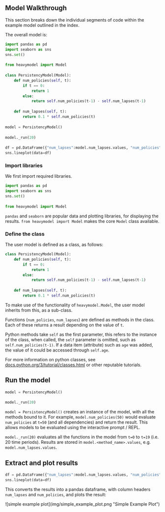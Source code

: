 ## Model Walkthrough

This section breaks down the individual segments of code within the example model outlined in the index.

The overall model is:

```python
import pandas as pd
import seaborn as sns
sns.set()

from heavymodel import Model

class PersistencyModel(Model):
	def num_policies(self, t):
		if t == 0:
			return 1
		else:
			return self.num_policies(t-1) - self.num_lapses(t-1)

	def num_lapses(self, t):
		return 0.1 * self.num_policies(t)

model = PersistencyModel()

model._run(20)

df = pd.DataFrame({"num_lapses":model.num_lapses.values, "num_policies":model.num_policies.values})
sns.lineplot(data=df)
```

### Import libraries

We first import required libraries.

```python
import pandas as pd
import seaborn as sns
sns.set()

from heavymodel import Model
```

`pandas` and `seaborn` are popular data and plotting libraries, for displaying the results. `from heavymodel import Model` makes the core `Model` class available.

### Define the class

The user model is defined as a class, as follows:

```python
class PersistencyModel(Model):
	def num_policies(self, t):
		if t == 0:
			return 1
		else:
			return self.num_policies(t-1) - self.num_lapses(t-1)

	def num_lapses(self, t):
		return 0.1 * self.num_policies(t)
```

To make use of the functionality of `heavymodel.Model`, the user model inherits from this, as a sub-class.

Functions (`num_policies`, `num_lapses`) are defined as methods in the class.  Each of these returns a result depending on the value of `t`.

Python methods take `self` as the first parameter, this refers to the instance of the class, when called, the `self` parameter is omitted, such as `self.num_policies(t-1)`.  If a data item (attribute) such as `age` was added, the value of it could be accessed through `self.age`.

For more information on python classes, see [docs.python.org/3/tutorial/classes.html](https://docs.python.org/3/tutorial/classes.html) or other reputable tutorials.

## Run the model

```python
model = PersistencyModel()

model._run(20)
```

`model = PersistencyModel()` creates an instance of the model, with all the methods bound to it.  For example, `model.num_policies(50)` would evaluate `num_policies` at `t=50` (and all dependencies) and return the result.  This allows models to be evaluated using the interactive prompt / REPL.

`model._run(20)` evaluates all the functions in the model from `t=0` to `t=19` (i.e. 20 time periods).  Results are stored in `model.<method_name>.values`, e.g. `model.num_lapses.values`.

## Extract and plot results

```python
df = pd.DataFrame({"num_lapses":model.num_lapses.values, "num_policies":model.num_policies.values})
sns.lineplot(data=df)
```

This converts the results into a pandas dataframe, with column headers `num_lapses` and `num_policies`, and plots the result:

<center>![simple example plot](img/simple_example_plot.png "Simple Example Plot")</center>
